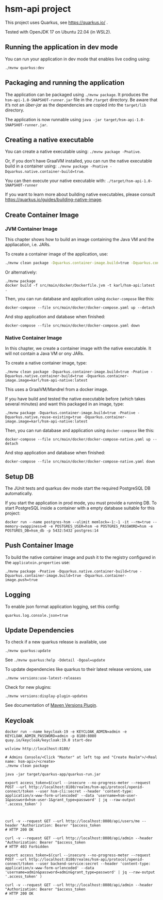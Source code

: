 # hsm-api project

This project uses Quarkus, see https://quarkus.io/ .

Tested with OpenJDK 17 on Ubuntu 22.04 (in WSL2).

## Running the application in dev mode

You can run your application in dev mode that enables live coding using:
```
./mvnw quarkus:dev
```

## Packaging and running the application

The application can be packaged using `./mvnw package`.
It produces the `hsm-api-1.0-SNAPSHOT-runner.jar` file in the `/target` directory.
Be aware that it’s not an _über-jar_ as the dependencies are copied into the `target/lib` directory.

The application is now runnable using `java -jar target/hsm-api-1.0-SNAPSHOT-runner.jar`.

## Creating a native executable

You can create a native executable using: `./mvnw package -Pnative`.

Or, if you don't have GraalVM installed, you can run the native executable build in a container using: `./mvnw package -Pnative -Dquarkus.native.container-build=true`.

You can then execute your native executable with: `./target/hsm-api-1.0-SNAPSHOT-runner`

If you want to learn more about building native executables, please consult https://quarkus.io/guides/building-native-image.

## Create Container Image

### JVM Container Image

This chapter shows how to build an image containing the Java VM and the appliacation, i.e. JARs.

To create a container image of the application, use:

```bash
./mvnw clean package -Dquarkus.container-image.build=true -Dquarkus.container-image.image=karl/hsm-api:latest
```

Or alternatively:
```
./mvnw package
docker build -f src/main/docker/Dockerfile.jvm -t karl/hsm-api:latest .
```

Then, you can run database and application using `docker-compose` like this:

```
docker-compose --file src/main/docker/docker-compose.yaml up --detach
```  

And stop application and database when finished:

```  
docker-compose --file src/main/docker/docker-compose.yaml down
```  

### Native Container Image

In this chapter, we create a container image with the native executable. It will not contain a Java VM or ony JARs.

To create a native container image, type:

```
./mvnw clean package -Dquarkus.container-image.build=true -Pnative -Dquarkus.native.container-build=true -Dquarkus.container-image.image=karl/hsm-api-native:latest
```

This uses a GraalVM/Mandrel from a docker image. 

If you have build and tested the native executable before (which takes several minutes) and want this packaged in an image, type:

```
./mvnw package -Dquarkus.container-image.build=true -Pnative -Dquarkus.native.reuse-existing=true -Dquarkus.container-image.image=karl/hsm-api-native:latest
```

Then, you can run database and application using `docker-compose` like this:

```
docker-compose --file src/main/docker/docker-compose-native.yaml up --detach 
```  

And stop application and database when finished:

```  
docker-compose --file src/main/docker/docker-compose-native.yaml down
```  

## Setup DB

The JUnit tests and quarkus dev mode start the required PostgreSQL DB automatically. 

If you start the application in prod mode, you must provide a running DB.
To start PostgreSQL inside a container with a empty database suitable for this project:

```
docker run --name postgres-hsm --ulimit memlock=-1:-1 -it --rm=true --memory-swappiness=0 -e POSTGRES_USER=hsm -e POSTGRES_PASSWORD=hsm -e POSTGRES_DB=hsm_db -p 5432:5432 postgres:14
```

## Push Container Image

To build the native container image and push it to the registry configured in the `applicatoin.properties` use:

```
./mvnw package -Pnative -Dquarkus.native.container-build=true -Dquarkus.container-image.build=true -Dquarkus.container-image.push=true
```

## Logging

To enable json format application logging, set this config:

```
quarkus.log.console.json=true
```

## Update Dependencies

To check if a new quarkus release is available, use
```
./mvnw quarkus:update
```

See `./mvnw quarkus:help -Ddetail -Dgoal=update`

To update dependencies like quarkus to their latest release versions, use

```
./mvnw versions:use-latest-releases
```

Check for new plugins:

```
./mvnw versions:display-plugin-updates 
```

See documentation of [Maven Versions Plugin](https://www.mojohaus.org/versions-maven-plugin/index.html).

## Keycloak


```
docker run --name keycloak-19 -e KEYCLOAK_ADMIN=admin -e KEYCLOAK_ADMIN_PASSWORD=admin -p 8180:8080 quay.io/keycloak/keycloak:19.0 start-dev

wslview http://localhost:8180/

# Admins Console/<Click "Master" at left top and "Create Realm">/<Real name: hsm-api>/<create>
./mvnw clean package

java -jar target/quarkus-app/quarkus-run.jar

export access_token=$(curl --insecure --no-progress-meter --request POST --url http://localhost:8180/realms/hsm-api/protocol/openid-connect/token --user hsm-cli:secret --header 'content-type: application/x-www-form-urlencoded' --data 'username=hsm-user-1&password=hsm-user-1&grant_type=password' | jq --raw-output '.access_token' )



curl -v --request GET --url http://localhost:8080/api/users/me --header "Authorization: Bearer "$access_token
# HTTP 200 OK

curl -v --request GET --url http://localhost:8080/api/admin --header "Authorization: Bearer "$access_token
# HTTP 403 Forbidden

export access_token=$(curl --insecure --no-progress-meter --request POST --url http://localhost:8180/realms/hsm-api/protocol/openid-connect/token --user backend-service:secret --header 'content-type: application/x-www-form-urlencoded' --data 'username=admin&password=admin&grant_type=password' | jq --raw-output '.access_token' )

curl -v --request GET --url http://localhost:8080/api/admin --header "Authorization: Bearer "$access_token
# HTTP 200 OK

```